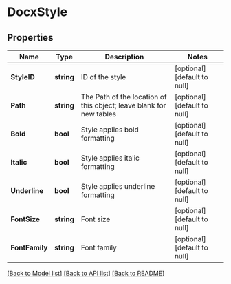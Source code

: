 # DocxStyle

## Properties
Name | Type | Description | Notes
------------ | ------------- | ------------- | -------------
**StyleID** | **string** | ID of the style | [optional] [default to null]
**Path** | **string** | The Path of the location of this object; leave blank for new tables | [optional] [default to null]
**Bold** | **bool** | Style applies bold formatting | [optional] [default to null]
**Italic** | **bool** | Style applies italic formatting | [optional] [default to null]
**Underline** | **bool** | Style applies underline formatting | [optional] [default to null]
**FontSize** | **string** | Font size | [optional] [default to null]
**FontFamily** | **string** | Font family | [optional] [default to null]

[[Back to Model list]](../README.md#documentation-for-models) [[Back to API list]](../README.md#documentation-for-api-endpoints) [[Back to README]](../README.md)


